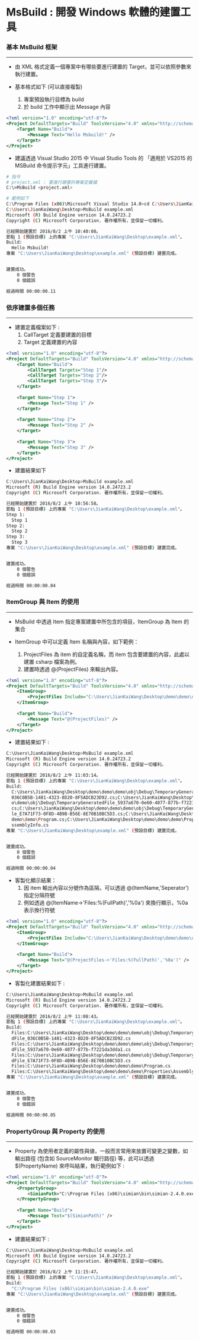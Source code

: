 # MsBuild : 開發 Windows 軟體的建置工具

<script type="text/javascript" src="../js/general.js"></script>

### 基本 MsBuild 框架
---

* 由 XML 格式定義一個專案中有哪些要進行建置的 Target，並可以依照參數來執行建置。

* 基本格式如下 (可以直接複製)
  1. 專案預設執行目標為 build
  2. 於 build 工作中顯示出 Message 內容

```xml
<?xml version="1.0" encoding="utf-8"?>
<Project DefaultTargets="Build" ToolsVersion="4.0" xmlns="http://schemas.microsoft.com/developer/msbuild/2003">
	<Target Name="Build">
		<Message Text="Hello Msbuild!" />
	</Target>
</Project>
```

* 建議透過 Visual Studio 2015 中 Visual Studio Tools 的 「適用於 VS2015 的 MSBuild 命令提示字元」工具進行建置。

```bash
# 指令
# project.xml : 要進行建置的專案定義檔
C:\>MsBuild <project.xml>

# 範例如下
C:\Program Files (x86)\Microsoft Visual Studio 14.0>cd C:\Users\JianKaiWang\Desktop\
C:\Users\JianKaiWang\Desktop>MsBuild example.xml
Microsoft (R) Build Engine version 14.0.24723.2
Copyright (C) Microsoft Corporation. 著作權所有，並保留一切權利。

已經開始建置於 2016/8/2 上午 10:40:08。
節點 1 (預設目標) 上的專案 "C:\Users\JianKaiWang\Desktop\example.xml"。
Build:
  Hello Msbuild!
專案 "C:\Users\JianKaiWang\Desktop\example.xml" (預設目標) 建置完成。


建置成功。
    0 個警告
    0 個錯誤

經過時間 00:00:00.11
```

### 依序建置多個任務
---

* 建置定義檔案如下 :
  1. CallTarget 定義要建置的目標
  2. Target 定義建置的內容

```xml
<?xml version="1.0" encoding="utf-8"?>
<Project DefaultTargets="Build" ToolsVersion="4.0" xmlns="http://schemas.microsoft.com/developer/msbuild/2003">
	<Target Name="Build">		
		<CallTarget Targets="Step 1"/>
		<CallTarget Targets="Step 2"/>
		<CallTarget Targets="Step 3"/>		
	</Target>
	
	<Target Name="Step 1">	
		<Message Text="Step 1" />
	</Target>
	
	<Target Name="Step 2">
		<Message Text="Step 2" />
	</Target>
	
	<Target Name="Step 3">
		<Message Text="Step 3" />
	</Target>
</Project>
```

* 建置結果如下

```bash
C:\Users\JianKaiWang\Desktop>MsBuild example.xml
Microsoft (R) Build Engine version 14.0.24723.2
Copyright (C) Microsoft Corporation. 著作權所有，並保留一切權利。

已經開始建置於 2016/8/2 上午 10:56:58。
節點 1 (預設目標) 上的專案 "C:\Users\JianKaiWang\Desktop\example.xml"。
Step 1:
  Step 1
Step 2:
  Step 2
Step 3:
  Step 3
專案 "C:\Users\JianKaiWang\Desktop\example.xml" (預設目標) 建置完成。


建置成功。
    0 個警告
    0 個錯誤

經過時間 00:00:00.04
```

### ItemGroup 與 Item 的使用
---

* MsBuild 中透過 Item 指定專案建置中所包含的項目，ItemGroup 為 Item 的集合

* ItemGroup 中可以定義 Item 名稱與內容，如下範例：
  1. ProjectFiles 為 item 的自定義名稱，而 item 包含要建置的內容，此處以建置 csharp 檔案為例。
  2. 建置時透過 @(ProjectFiles) 來輸出內容。

```xml
<?xml version="1.0" encoding="utf-8"?>
<Project DefaultTargets="Build" ToolsVersion="4.0" xmlns="http://schemas.microsoft.com/developer/msbuild/2003">
	<ItemGroup>		
		<ProjectFiles Include="C:\Users\JianKaiWang\Desktop\demo\demo\demo\**\*.cs" />		
	</ItemGroup>
	
	<Target Name="Build">
		<Message Text="@(ProjectFiles)" />
	</Target>
</Project>
```

* 建置結果如下 :

```bash
C:\Users\JianKaiWang\Desktop>MsBuild example.xml
Microsoft (R) Build Engine version 14.0.24723.2
Copyright (C) Microsoft Corporation. 著作權所有，並保留一切權利。

已經開始建置於 2016/8/2 上午 11:03:14。
節點 1 (預設目標) 上的專案 "C:\Users\JianKaiWang\Desktop\example.xml"。
Build:
  C:\Users\JianKaiWang\Desktop\demo\demo\demo\obj\Debug\TemporaryGeneratedFile_
  036C0B5B-1481-4323-8D20-8F5ADCB23D92.cs;C:\Users\JianKaiWang\Desktop\demo\dem
  o\demo\obj\Debug\TemporaryGeneratedFile_5937a670-0e60-4077-877b-f7221da3dda1.
  cs;C:\Users\JianKaiWang\Desktop\demo\demo\demo\obj\Debug\TemporaryGeneratedFi
  le_E7A71F73-0F8D-4B9B-B56E-8E70B10BC5D3.cs;C:\Users\JianKaiWang\Desktop\demo\
  demo\demo\Program.cs;C:\Users\JianKaiWang\Desktop\demo\demo\demo\Properties\A
  ssemblyInfo.cs
專案 "C:\Users\JianKaiWang\Desktop\example.xml" (預設目標) 建置完成。


建置成功。
    0 個警告
    0 個錯誤

經過時間 00:00:00.04
```

* 客製化顯示結果：
  1. 因 item 輸出內容以分號作為區隔，可以透過 @(ItemName,'Seperator') 指定分隔符號
  2. 例如透過 @(ItemName->'Files:%(FullPath)','%0a') 來換行顯示，%0a 表示換行符號

```xml
<?xml version="1.0" encoding="utf-8"?>
<Project DefaultTargets="Build" ToolsVersion="4.0" xmlns="http://schemas.microsoft.com/developer/msbuild/2003">
	<ItemGroup>		
		<ProjectFiles Include="C:\Users\JianKaiWang\Desktop\demo\demo\demo\**\*.cs" />		
	</ItemGroup>
	
	<Target Name="Build">
		<Message Text="@(ProjectFiles->'Files:%(FullPath)','%0a')" />
	</Target>
</Project>
```

* 客製化建置結果如下 :

```bash
C:\Users\JianKaiWang\Desktop>MsBuild example.xml
Microsoft (R) Build Engine version 14.0.24723.2
Copyright (C) Microsoft Corporation. 著作權所有，並保留一切權利。

已經開始建置於 2016/8/2 上午 11:08:43。
節點 1 (預設目標) 上的專案 "C:\Users\JianKaiWang\Desktop\example.xml"。
Build:
  Files:C:\Users\JianKaiWang\Desktop\demo\demo\demo\obj\Debug\TemporaryGenerate
  dFile_036C0B5B-1481-4323-8D20-8F5ADCB23D92.cs
  Files:C:\Users\JianKaiWang\Desktop\demo\demo\demo\obj\Debug\TemporaryGenerate
  dFile_5937a670-0e60-4077-877b-f7221da3dda1.cs
  Files:C:\Users\JianKaiWang\Desktop\demo\demo\demo\obj\Debug\TemporaryGenerate
  dFile_E7A71F73-0F8D-4B9B-B56E-8E70B10BC5D3.cs
  Files:C:\Users\JianKaiWang\Desktop\demo\demo\demo\Program.cs
  Files:C:\Users\JianKaiWang\Desktop\demo\demo\demo\Properties\AssemblyInfo.cs
專案 "C:\Users\JianKaiWang\Desktop\example.xml" (預設目標) 建置完成。


建置成功。
    0 個警告
    0 個錯誤

經過時間 00:00:00.05
```

### PropertyGroup 與 Property 的使用
---

* Property 為使用者定義的屬性與値，一般而言常用來放置可變更之變數，如輸出路徑 (包含如 SourceMonitor 職行路徑) 等，此可以透過 $(PropertyName) 來呼叫結果，執行範例如下 :

```xml
<?xml version="1.0" encoding="utf-8"?>
<Project DefaultTargets="Build" ToolsVersion="4.0" xmlns="http://schemas.microsoft.com/developer/msbuild/2003">	
	<PropertyGroup>
		<SimianPath>"C:\Program Files (x86)\simian\bin\simian-2.4.0.exe"</SimianPath>		
	</PropertyGroup>
	
	<Target Name="Build">
		<Message Text="$(SimianPath)" />
	</Target>
</Project>
```

* 建置結果如下 :

```bash
C:\Users\JianKaiWang\Desktop>MsBuild example.xml
Microsoft (R) Build Engine version 14.0.24723.2
Copyright (C) Microsoft Corporation. 著作權所有，並保留一切權利。

已經開始建置於 2016/8/2 上午 11:15:47。
節點 1 (預設目標) 上的專案 "C:\Users\JianKaiWang\Desktop\example.xml"。
Build:
  "C:\Program Files (x86)\simian\bin\simian-2.4.0.exe"
專案 "C:\Users\JianKaiWang\Desktop\example.xml" (預設目標) 建置完成。


建置成功。
    0 個警告
    0 個錯誤

經過時間 00:00:00.03
```








